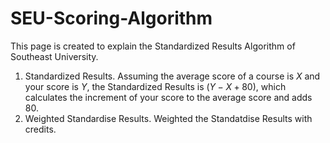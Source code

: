 # SEU-Scoring-Algorithm

This page is created to explain the Standardized Results Algorithm of Southeast University.

1. Standardized Results.
Assuming the average score of a course is $X$ and your score is $Y$, the Standardized Results is $(Y-X+80)$, which calculates the increment of your score to the average score and adds 80.
2. Weighted Standardise Results.
Weighted the Standatdise Results with credits.
